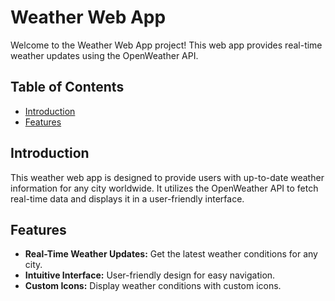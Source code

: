 # Weather Web App

Welcome to the Weather Web App project! This web app provides real-time weather updates using the OpenWeather API.

## Table of Contents

- [Introduction](#introduction)
- [Features](#features)
## Introduction

This weather web app is designed to provide users with up-to-date weather information for any city worldwide. It utilizes the OpenWeather API to fetch real-time data and displays it in a user-friendly interface.

## Features

- **Real-Time Weather Updates:** Get the latest weather conditions for any city.
- **Intuitive Interface:** User-friendly design for easy navigation.
- **Custom Icons:** Display weather conditions with custom icons.

